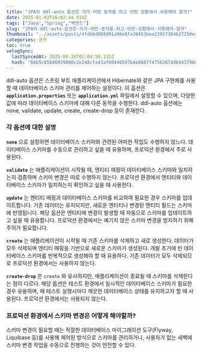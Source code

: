 ```yaml
---
title: "JPA의 ddl-auto 옵션은 각각 어떤 동작을 하고 어떤 상황에서 사용해야 할까?"
date: 2025-01-03T16:02:44.914Z
tags: ["Java","Spring","백엔드"]
slug: "JPA의-ddl-auto-옵션은-각각-어떤-동작을-하고-어떤-상황에서-사용해야-할까"
thumbnail: "../assets/posts/4fdb6d089d91a96e8fa30453bea22957304b27250e4f8877e0155124d1cb6b69.png"
categories: 공부
toc: true
velogSync:
  lastSyncedAt: 2025-08-26T02:04:58.132Z
  hash: "66b5c65846939800c2e248cfa43af60446597b4e8667f4756267ddb943798d09"
---
```


ddl-auto 옵션은 스프링 부트 애플리케이션에서 Hibernate와 같은 JPA 구현체를 사용할 때 데이터베이스 스키마 관리를 제어하는 설정이다. 이 옵션은 **`application.properties`** 또는 **`application.yml`** 파일에서 설정할 수 있으며, 다양한 값에 따라 데이터베이스 스키마에 대해 다른 동작을 수행한다. ddl-auto 옵션에는 none, validate, update, create, create-drop 등이 존재한다.

### 각 옵션에 대한 설명

**`none`** 으로 설정하면 데이터베이스 스키마와 관련된 어떠한 작업도 수행하지 않느다. 데이터베이스 스키마를 수동으로 관리하고 싶을 때 유용하며, 프로덕션 환경에서 주로 사용된다.

**`validate`** 는 애플리케이션이 시작될 때, 엔티티 매핑이 데이터베이스 스키마와 일치하는지 검증하며 스키마 변경은 따로 수행하지 않는다. 프로덕션 환경에서 엔티티와 데이터베이스 스키마가 일치하는지 확인하고 싶을 때 사용한다.

**`update`** 는 엔티티 매핑과 데이터베이스 스키마를 비교하여 필요한 경우 스키마를 업데이트합니다. 기존 데이터는 유지되지만, 새로운 엔티티나 변경된 엔티티 필드는 스키마에 반영됩니다. 해당 옵션은 엔티티에 변경이 발생할 때 자동으로 스키마를 업데이트하고 싶을 때 유용합니다. 프로덕션 환경에서는 예기치 않은 스키마 변경을 방지하기 위해 주의가 필요합니다.

**`create`** 는 애플리케이션이 시작될 때 기존 스키마를 삭제하고 새로 생성한다. 데이터가 모두 삭제되며 엔티티 매핑을 기반으로 새로운 스키마가 생성된다. 개발 초기에 빈 데이터베이스 스키마를 반복적으로 생성해야 할 때 유용하다. 기존 데이터가 모두 삭제되므로 프로덕션 환경에서는 사용하지 않는다.

**`create-drop`** 은 `create` 와 유사하지만, 애플리케이션이 종료될 때 스키마를 삭제한다는 점이 다르다. 해당 옵션은 테스트 환경에서 일시적인 데이터베이스 스키마가 필요한 경우 유용하며, 매 테스트 실행시마다 깨끗한 데이터베이스 상태를 유지하고자 할 때 사용된다. 프로덕션 환경에서는 사용되지 않는다.

### 프로덕션 환경에서 스키마 변경은 어떻게 해야할까?
스키마 변경이 필요할 때는 적절한 데이터베이스 마이그레이션 도구(Flyway, Liquibase 등)를 사용해 제어된 방식으로 스키마를 관리하거나, 사용자가 없는 새벽에 스키마 변경 작업을 수동으로 진행하는 것이 안전할 수 있다.